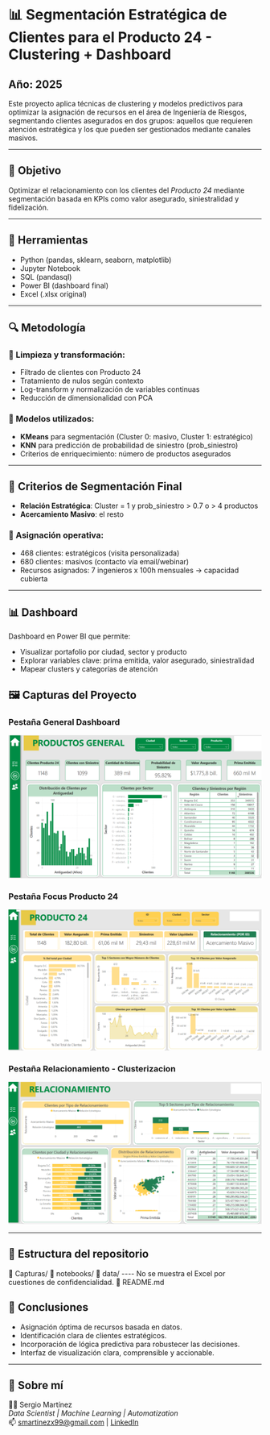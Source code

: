 # 📊 Segmentación Estratégica de Clientes para el Producto 24 - Clustering + Dashboard
## Año: 2025
Este proyecto aplica técnicas de clustering y modelos predictivos para optimizar la asignación de recursos en el área de Ingeniería de Riesgos, segmentando clientes asegurados en dos grupos: aquellos que requieren atención estratégica y los que pueden ser gestionados mediante canales masivos.

---

## 🎯 Objetivo

Optimizar el relacionamiento con los clientes del *Producto 24* mediante segmentación basada en KPIs como valor asegurado, siniestralidad y fidelización.

---

## 🧰 Herramientas

- Python (pandas, sklearn, seaborn, matplotlib)
- Jupyter Notebook
- SQL (pandasql)
- Power BI (dashboard final)
- Excel (.xlsx original)

---

## 🔍 Metodología

### 📁 Limpieza y transformación:
- Filtrado de clientes con Producto 24
- Tratamiento de nulos según contexto
- Log-transform y normalización de variables continuas
- Reducción de dimensionalidad con PCA

### 🧪 Modelos utilizados:
- **KMeans** para segmentación (Cluster 0: masivo, Cluster 1: estratégico)
- **KNN** para predicción de probabilidad de siniestro (prob_siniestro)
- Criterios de enriquecimiento: número de productos asegurados

---

## 🧠 Criterios de Segmentación Final

- **Relación Estratégica**: Cluster = 1 y prob_siniestro > 0.7 o > 4 productos
- **Acercamiento Masivo**: el resto

### 🧮 Asignación operativa:
- 468 clientes: estratégicos (visita personalizada)
- 680 clientes: masivos (contacto vía email/webinar)
- Recursos asignados: 7 ingenieros x 100h mensuales → capacidad cubierta

---

## 📊 Dashboard

Dashboard en Power BI que permite:
- Visualizar portafolio por ciudad, sector y producto
- Explorar variables clave: prima emitida, valor asegurado, siniestralidad
- Mapear clusters y categorías de atención

## 🖼️ Capturas del Proyecto

<h3>Pestaña General Dashboard</h3>
<img src="Capturas/Dashboard_General.png" alt="Formulario" width="600"/>

<h3>Pestaña Focus Producto 24</h3>
<img src="Capturas/Dashboard_Producto.png" alt="Formulario" width="600"/>

<h3>Pestaña Relacionamiento - Clusterizacion </h3> 
<img src="Capturas/Dashboard_Relacionamiento.png" alt="Formulario" width="600"/>

---

## 📂 Estructura del repositorio

📁 Capturas/
📁 notebooks/
📁 data/ ---- No se muestra el Excel por cuestiones de confidencialidad.
📄 README.md

## 🧠 Conclusiones

- Asignación óptima de recursos basada en datos.
- Identificación clara de clientes estratégicos.
- Incorporación de lógica predictiva para robustecer las decisiones.
- Interfaz de visualización clara, comprensible y accionable.

---

## 🙋 Sobre mí

👨‍💻 Sergio Martínez  
*Data Scientist | Machine Learning | Automatization*  
📫 smartinezx99@gmail.com | [LinkedIn](https://www.linkedin.com/in/sergio-mart%C3%ADnez-b26301176/)
